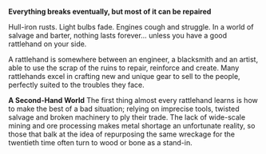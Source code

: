 **Everything breaks eventually, but most of it can be repaired**

Hull-iron rusts. Light bulbs fade. Engines cough and struggle. In a world of salvage and
barter, nothing lasts forever… unless you have a good rattlehand on your side.

A rattlehand is somewhere between an engineer, a blacksmith and an artist, able to use
the scrap of the ruins to repair, reinforce and create. Many rattlehands excel in crafting
new and unique gear to sell to the people, perfectly suited to the troubles they face.

**A Second-Hand World**
The first thing almost every rattlehand learns is how to make the best of a bad situation;
relying on imprecise tools, twisted salvage and broken machinery to ply their trade. The
lack of wide-scale mining and ore processing makes metal shortage an unfortunate
reality, so those that balk at the idea of repurposing the same wreckage for the twentieth
time often turn to wood or bone as a stand-in.